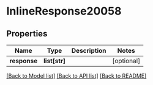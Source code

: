 # InlineResponse20058

## Properties
Name | Type | Description | Notes
------------ | ------------- | ------------- | -------------
**response** | **list[str]** |  | [optional] 

[[Back to Model list]](../README.md#documentation-for-models) [[Back to API list]](../README.md#documentation-for-api-endpoints) [[Back to README]](../README.md)


